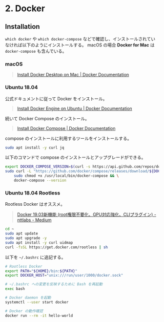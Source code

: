 # 2. Docker


## Installation

`which docker` や `which docker-compose` などで確認し、インストールされていなければ以下のようにインストールする。
macOS の場合 **Docker for Mac** は `docker-compose` も含んでいる。

### macOS

> [Install Docker Desktop on Mac | Docker Documentation](https://docs.docker.com/docker-for-mac/install/)

### Ubuntu 18.04

公式ドキュメントに従って Docker をインストール。

> [Install Docker Engine on Ubuntu | Docker Documentation](https://docs.docker.com/engine/install/ubuntu/)

続いて Docker Compose のインストール。

> [Install Docker Compose | Docker Documentation](https://docs.docker.com/compose/install/)

compose のインストールに利用するツールをインストールする。

```sh
sudo apt install -y curl jq
```

以下のコマンドで compose のインストールとアップグレードができる。

```sh
export DOCKER_COMPOSE_VERSION=$(curl -s https://api.github.com/repos/docker/compose/releases/latest | jq -r '.tag_name')
sudo curl -L "https://github.com/docker/compose/releases/download/${DOCKER_COMPOSE_VERSION}/docker-compose-$(uname -s)-$(uname -m)" -o /usr/local/bin/docker-compose && \
    sudo chmod +x /usr/local/bin/docker-compose && \
    docker-compose --version
```

### Ubuntu 18.04 Rootless

Rootless Docker はオススメ。

> [Docker 19.03新機能 (root権限不要化、GPU対応強化、CLIプラグイン) - nttlabs - Medium](https://medium.com/nttlabs/docker-1903-5155754ff8ac)

```sh
cd ~
sudo apt update
sudo apt upgrade -y
sudo apt install -y curl uidmap
curl -fsSL https://get.docker.com/rootless | sh
```

以下を `~/.bashrc` に追記する。

```sh
# Rootless Docker
export PATH="${HOME}/bin:${PATH}"
export DOCKER_HOST="unix:///run/user/1000/docker.sock"
```

```sh
# ~/.bashrc への変更を反映するために Bash を再起動
exec bash

# Docker daemon を起動
systemctl --user start docker

# Docker の動作確認
docker run --rm -it hello-world
```
